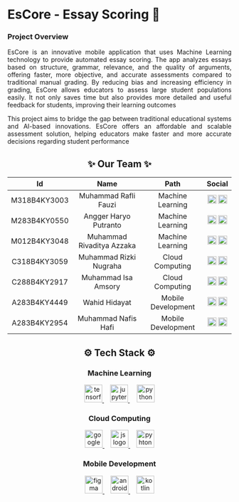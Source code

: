 <h1 align="left">EsCore - Essay Scoring 🙌</h1>


<h3>Project Overview</h3>

<p align="justify">
EsCore is an innovative mobile application that uses Machine Learning technology to provide automated essay scoring. The app analyzes essays based on structure, grammar, relevance, and the quality of arguments, offering faster, more objective, and accurate assessments compared to traditional manual grading. By reducing bias and increasing efficiency in grading, EsCore allows educators to assess large student populations easily. It not only saves time but also provides more detailed and useful feedback for students, improving their learning outcomes</p>

<p align="justify">This project aims to bridge the gap between traditional educational systems and AI-based innovations. EsCore offers an affordable and scalable assessment solution, helping educators make faster and more accurate decisions regarding student performance</p>

<h2 align="center">✨ Our Team ✨</h2>

<div align="center">

|      Id     	|           Name           	|          Path          	|                Social                         |
|:-----------:	|:------------------------:	|:----------------------: |:--------------------------------------------:	|
| M318B4KY3003 	|    Muhammad Rafli Fauzi   	|  Machine Learning  		| [<img src="https://cdn.jsdelivr.net/gh/devicons/devicon@latest/icons/github/github-original.svg" width="20" height="20"/>](https://github.com/MuhammadRafliFauzi2) [<img src="https://cdn.jsdelivr.net/gh/devicons/devicon/icons/linkedin/linkedin-original.svg" width="20" height="20"/>](https://www.linkedin.com/in/muhammad-rafli-fauzi-720bb9285/) |
| M283B4KY0550 	|    Angger Haryo Putranto    |  Machine Learning  	 	| [<img src="https://cdn.jsdelivr.net/gh/devicons/devicon@latest/icons/github/github-original.svg" width="20" height="20"/>](https://github.com/anggerharyo) [<img src="https://cdn.jsdelivr.net/gh/devicons/devicon/icons/linkedin/linkedin-original.svg" width="20" height="20"/>](https://www.linkedin.com/in/anggerharyo/) |
| M012B4KY3048 	|  Muhammad Rivaditya Azzaka  |  Machine Learning  	 	| [<img src="https://cdn.jsdelivr.net/gh/devicons/devicon@latest/icons/github/github-original.svg" width="20" height="20"/>](https://github.com/xernom12) [<img src="https://cdn.jsdelivr.net/gh/devicons/devicon/icons/linkedin/linkedin-original.svg" width="20" height="20"/>](https://www.linkedin.com/in/aditazzaka/) |
| C318B4KY3059	|   Muhammad Rizki Nugraha    |   Cloud Computing  	 	|     [<img src="https://cdn.jsdelivr.net/gh/devicons/devicon@latest/icons/github/github-original.svg" width="20" height="20"/>](https://github.com/rizkingrh) [<img src="https://cdn.jsdelivr.net/gh/devicons/devicon/icons/linkedin/linkedin-original.svg" width="20" height="20"/>](https://linkedin.com/in/rizkingrh)    |
| C288B4KY2917	|     Muhammad Isa Amsory 	  |   Cloud Computing  	 	|   [<img src="https://cdn.jsdelivr.net/gh/devicons/devicon@latest/icons/github/github-original.svg" width="20" height="20"/>](https://github.com/1saory) [<img src="https://cdn.jsdelivr.net/gh/devicons/devicon/icons/linkedin/linkedin-original.svg" width="20" height="20"/>](https://www.linkedin.com/in/isa-amsory-812847269/) 	      |
| A283B4KY4449	|       Wahid Hidayat         | Mobile Development 	 	|   [<img src="https://cdn.jsdelivr.net/gh/devicons/devicon@latest/icons/github/github-original.svg" width="20" height="20"/>](https://github.com/whdhdyt21) [<img src="https://cdn.jsdelivr.net/gh/devicons/devicon/icons/linkedin/linkedin-original.svg" width="20" height="20"/>](https://www.linkedin.com/in/wahid-hidayat/) |
| A283B4KY2954	|     Muhammad Nafis Hafi     | Mobile Development 	 	| [<img src="https://cdn.jsdelivr.net/gh/devicons/devicon@latest/icons/github/github-original.svg" width="20" height="20"/>](https://github.com/nafishafi) [<img src="https://cdn.jsdelivr.net/gh/devicons/devicon/icons/linkedin/linkedin-original.svg" width="20" height="20"/>](https://www.linkedin.com/in/muhammad-nafis-hafi-8067a9267/) |

</div>


<h2 align="center">⚙️ Tech Stack ⚙️</h2>

<h3 align="center">Machine Learning</h3>

<div align="center">
  <a href="https://www.tensorflow.org/" target="_blank">
    <img src="https://cdn.jsdelivr.net/gh/devicons/devicon/icons/tensorflow/tensorflow-original.svg" height="40" alt="tensorflow logo"  />
  </a>
  <img width="10" />
  <a href="https://www.jupyter.org/" target="_blank">
    <img src="https://cdn.jsdelivr.net/gh/devicons/devicon/icons/jupyter/jupyter-original.svg" height="40" alt="jupyter logo"  />
  </a>
  <img width="12" />
  <a href="https://www.python.org/" target="_blank">
    <img src="https://cdn.jsdelivr.net/gh/devicons/devicon/icons/python/python-original.svg" height="40" alt="python logo"  />
  </a>
</div>

###

<h3 align="center">Cloud Computing</h3>

<div align="center">
  <a href="https://cloud.google.com/" target="_blank">
    <img src="https://cdn.jsdelivr.net/gh/devicons/devicon/icons/googlecloud/googlecloud-original.svg" height="40" alt="googlecloud logo"  />
  </a>
  <img width="10" />
  <a href="https://www.javascript.com/" target="_blank">
    <img src="https://cdn.jsdelivr.net/gh/devicons/devicon@latest/icons/javascript/javascript-original.svg" height="40" alt="js logo"  />
  </a>
  <img width="10" />
  <a href="https://www.python.org/" target="_blank">
    <img src="https://cdn.jsdelivr.net/gh/devicons/devicon@latest/icons/python/python-original.svg" height="40" alt="pyhton logo"  />
  </a>
</div>

###

<h3 align="center">Mobile Development</h3>

<div align="center">
  <a href="https://www.figma.com/" target="_blank">
    <img src="https://cdn.jsdelivr.net/gh/devicons/devicon/icons/figma/figma-original.svg" height="40" alt="figma logo" />
  </a>
  <img width="10" />
  <a href="https://developer.android.com/studio" target="_blank">
    <img src="https://cdn.jsdelivr.net/gh/devicons/devicon/icons/androidstudio/androidstudio-original.svg" height="40" alt="androidstudio logo" />
  </a>
  <img width="10" />
  <a href="https://kotlinlang.org/" target="_blank" width="10">
    <img src="https://cdn.jsdelivr.net/gh/devicons/devicon/icons/kotlin/kotlin-original.svg" height="40" alt="kotlin logo" />
  </a>
</div>

###

